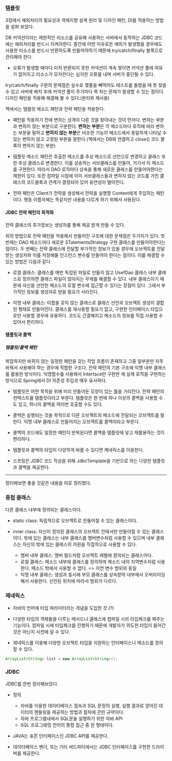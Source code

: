 ### 템플릿

3장에서 예외처리의 필요성과 객체지향 설계 원리 및 디자인 패턴, DI를 적용하는 방법을 살펴 보았다.

DB 커넥션이라는 제한적인 리소스를 공유해 사용하는 서버에서 동작하는 JDBC 코드에는 예외처리를 반드시 지켜야한다. 중간에 어떤 이유로든 예외가 발생했을 경우에도 사용한 리소스를 반드시 반환하도록 만들어야하기 때문에 try/catch/finally 블록으로 관리해야 한다.

* 오류가 발생할 때마다 미처 반환되지 못한 커넥션이 계속 쌓이면 커넥션 풀에 여유가 없어지고 리소스가 모자란다는 심각한 오류를 내며 서버가 중단될 수 있다.


try/catch/finally 구문의 문제점은 실수로 몇줄을 빼먹어도 테스트를 돌렸을 때 못 찾을 수 있고 서버에 배치 후에 커넥션 풀이 주기마다 꽉 차는 문제가 발생할 수 있는 점이다. 디자인 패턴을 적용해 해결해 볼 수 있다.(분리와 재사용)

책에서는 템플릿 메소드 패턴과 전략 패턴을 적용한다.

* 패턴을 적용하기 전에 변하는 성격이 다른 것을 찾아내는 것이 먼저다. 변하는 부분과 변하지 않는 부분으로 구분한다. **변하는 부분**은 각 메소드마다 로직에 따라 변하는 부분을 말하고 **변하지 않는 부분**은 비슷한 기능의 메소드에서 동일하게 나타날 수 있는 변하지 않고 고정된 부분을 말한다.(책에서는 DB와 연결하고 close() 코드 블록이 변하지 않는 부분)

* 템플릿 메소드 패턴은 추출한 메소드를 추상 메소드로 선언으로 변경하고 클래스 또한 추상 클래스로 변경한다. 이를 상송하는 서브클래스를 만들어, 거기서 이 메소드를 구현한다. 따라서 DAO 로직마다 상속을 통해 새로운 클래스를 만들어야한다는 제한이 있다. 또한 컴파일 시점에 이미 서브클래스들과 변하지 않는 코드를 가진 클래스의 코드블록과 관계가 결정되어 있어 유연성이 떨어진다.

* 전략 패턴은 Client가 전략을 생성해서 전략을 실행할 Context에게 주입하는 패턴이다. 행동 이름자체는 똑같지만 내용을 다르게 하기 위해서 사용된다.


#### JDBC 전략 패턴의 최적화

전략 클래스의 추가정보는 생성자를 통해 제공 받게 만들 수 있다.

 위의 방법으로 전략 패턴을 적용해서 만들어진 구조에 대한 문제점은 두가지가 있다. 첫 번재는 DAO 메소드마다 새로운 STatementsStrategy 구현 클래스를 만들어야한다는 점이다. 두 번째는 전략 클래스에 전달할 부가적인 정보가 있을 경우에 오브젝트를 전달받는 생성자와 이를 저장해둘 인스턴스 변수를 만들어야 한다는 점이다. 이를 해결할 수 있는 방법은 다음과 같다.

* 로컬 클래스: 클래스를 매번 독립된 파일로 만들지 않고 UsefDao 클래스 내부 클래스로 정의하면 클래스 파일이 많아지는 무제를 해결할 수 있다. 내부 클래스이기 때문에 자신을 선언한 메소드의 로컬 변수에 접근할 수 있다는 장점이 있다. 그래서 부가적인 정보를 생성자로 받을 필요가 사라진다.

* 익명 내부 클래스: 이름을 갖지 않는 클래스로 클래스 선언과 오브젝트 생성이 결합된 형태로 만들어진다. 클래스를 재사용할 필요가 없고, 구현한 인터페이스 타입으로만 사용할 경우에 유용하다. 코드도 간결해지고 메소드의 정보를 직접 사용할 수 있어서 편리하다.


#### 템플릿과 콜백

##### 템플릿/콜백 패턴

 복잡하지만 바뀌지 않는 일정한 패턴을 갖는 작업 흐름이 존재하고 그중 일부분만 자주 바꿔서 사용해야 하는 경우에 적합한 구조다. 전략 패턴의 기본 구조에 익명 내부 클래스를 활용한 방식이다. 익명함수를 사용해서 Interface만 구현한 채 실제 로직을 구현하는 방식으로 Spring에서 DI 의존성 주입과 매우 유사하다.

* 템플릿은 어떤 목적을 위해 미리 만들어둔 모양이 있는 틀을 가리킨다. 전략 패턴의 컨텍스트를 템플릿이라고 부른다. 템플릿은 한 번에 하나 이상의 콜백을 사용할 수도 있고, 하나의 콜백을 여러번 호출할 수도 있다.

* 콜백은 실행되는 것을 목적으로 다른 오브젝트의 메소드에 전달되는 오브젝트를 말한다. 익명 내부 클래스로 만들어지는 오브젝트를 콜백이라고 부른다.

* 콜백의 코드에도 일정한 패턴이 반복된다면 콜백을 템플릿에 넣고 재활용하는 것이 편리하다.

* 템플릿과 콜백의 타입이 다양하게 바뀔 수 있다면 제네릭스를 이용한다.

* 스프링은 JDBC 코드 작성을 위해 JdbcTemplate을 기반으로 하는 다양한 템플릿과 콜백을 제공한다.


***

정리해보면 좋을 것같은 내용을 따로 정리했다.


### 중첩 클래스

다른 클래스 내부에 정의되는 클래스이다.

* static class: 독립적으로 오브젝트로 만들어질 수 있는 클래스이다.

* inner class: 자신이 정의된 클래스의 오브젝트 안에서만 만들어질 수 있는 클래스이다. 밖에 있는 클래스는 내부 클래스를 멤버변수처럼 사용할 수 있으며 내부 클래스는 자신의 밖에 있는 클래스의 자원을 직접적으로 사용할 수 있다.

	* 멤버 내부 클래스: 멤버 필드처럼 오브젝트 레벨에 정의되는 클래스이다.
	* 로컬 클래스: 메소드 내부에 클래스를 정의하여 메소드 내의 지역변수처럼 사용한다. 메소드 밖에서 사용할 수 없다. => 지연 변수 범위와 동일
	* 익명 내부 클래스: 생성과 동시에 부모 클래스를 상속받아 내부에서 오버라이딩해서 사용한다. 선언된 위치에 따라서 범위가 다르다.


### 제네릭스

* 자바의 언어에 타입 파라미터라는 개념을 도입한 것 (?)

* 다양한 타입의 객체들을 다루는 메서드나 클래스에 컴파일 시의 타입체크를 해주는 기능이다. 컴파일 시에 타입체크를 진행하기 때문에 개발자가 의도한 타입이 들어간 것은 아닌지 사전에 알 수 있다.

* 제네릭스를 이용해 다양한 오브젝트 타입을 지원하는 인터페이스나 메소드를 정의할 수 있다.

``` java
ArrayList<String> list = new ArrayList<String>();
```


### JDBC

JDBC를 한번 정리해보았다.

* 정의

	* 자바를 이용한 데이터베이스 접속과 SQL 문장의 실행, 실행 결과로 얻어진 데이터의 핸들링을 제공하는 방법과 절차에 관한 규약이다. 
	* 자바 프로그램내에서 SQL문을 실행하기 위한 자바 API
	* SQL 프로그래밍 언어의 통합 접근 중 한 형태이다. 

* JAVA는 표준 인터페이스인 JDBC API를 제공한다.

* 데이터베이스 벤더, 또는 기타 써드파티에서는 JDBC 인터페이스를 구현한 드라이버를 제공한다.
